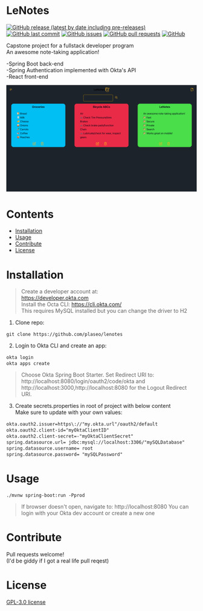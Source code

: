 
# LeNotes
[![GitHub release (latest by date including pre-releases)](https://img.shields.io/github/v/release/plaseo/lenotes?include_prereleases)](https://img.shields.io/github/v/release/plaseo/lenotes?include_prereleases)
[![GitHub last commit](https://img.shields.io/github/last-commit/plaseo/lenotes)](https://img.shields.io/github/last-commit/plaseo/lenotes)
[![GitHub issues](https://img.shields.io/github/issues-raw/plaseo/lenotes)](https://img.shields.io/github/issues-raw/plaseo/lenotes)
[![GitHub pull requests](https://img.shields.io/github/issues-pr/plaseo/lenotes)](https://img.shields.io/github/issues-pr/plaseo/lenotes)
[![GitHub](https://img.shields.io/github/license/plaseo/lenotes)](https://img.shields.io/github/license/plaseo/lenotes)

Capstone project for a fullstack developer program </br>
An awesome note-taking application!

-Spring Boot back-end <br/>
-Spring Authentication implemented with Okta's API </br>
-React front-end

![Demo Preview](https://raw.githubusercontent.com/plaseo/lenotes/main/app/src/lenotesScfreen.png)

# Contents
- [Installation](#installation)
- [Usage](#usage)
- [Contribute](#contribute)
- [License](#license)

# Installation
> Create a developer account at:  
https://developer.okta.com  
Install the Octa CLI:
https://cli.okta.com/   
This requires MySQL installed but you can change the driver to H2

1. Clone repo:
```shell
git clone https://github.com/plaseo/lenotes
```
2. Login to Okta CLI and create an app:
```shell
okta login
okta apps create
```
>Choose Okta Spring Boot Starter. Set Redirect URI to: http://localhost:8080/login/oauth2/code/okta and http://localhost:3000,http://localhost:8080 for the Logout Redirect URI.

3. Create secrets.properties in root of project with below content   
Make sure to update with your own values:
```shell
okta.oauth2.issuer=https\://"my.okta.url"/oauth2/default
okta.oauth2.client-id="myOktaClientID"
okta.oauth2.client-secret=-"myOktaClientSecret"
spring.datasource.url= jdbc:mysql://localhost:3306/"mySQLDatabase"
spring.datasource.username= root
spring.datasource.password= "mySQLPassword"
```
# Usage
```shell
./mvnw spring-boot:run -Pprod
```
> If browser doesn't open, navigate to:
http://localhost:8080
You can login with your Okta dev account or create a new one

# Contribute
Pull requests welcome! </br>
(I'd be giddy if I got a real life pull reqest)

# License
[GPL-3.0 license](./LICENSE)